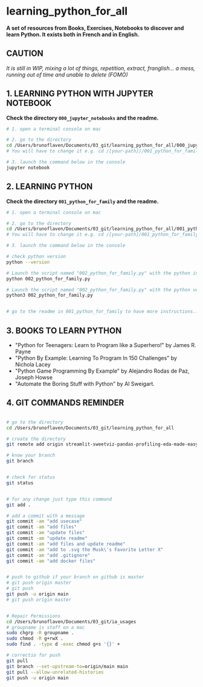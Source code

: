 # learning_python_for_all


**A set of resources from Books, Exercises, Notebooks to discover and learn Python. It exists both in French and in English.**


## CAUTION
*It is still in WIP, mixing a lot of things, repetition, extract, franglish... a mess, running out of time and unable to delete (FOMO)*


## 1. LEARNING PYTHON WITH JUPYTER NOTEBOOK
**Check the directory `000_jupyter_notebooks` and the readme.**


```bash
# 1. open a terminal console on mac

# 2. go to the directory
cd /Users/brunoflaven/Documents/03_git/learning_python_for_all/000_jupyter_notebooks
# You will have to change it e.g. cd /[your-path]//001_python_for_family/

# 3. launch the command below in the console 
jupyter notebook

```

## 2. LEARNING PYTHON

**Check the directory `001_python_for_family` and the readme.**

```bash
# 1. open a terminal console on mac

# 2. go to the directory
cd /Users/brunoflaven/Documents/03_git/learning_python_for_all/001_python_for_family
# You will have to change it e.g. cd /[your-path]/001_python_for_family/

# 3. launch the command below in the console 

# check python version
python --version

# Launch the script named "002_python_for_family.py" with the python installed by default
python 002_python_for_family.py

# Launch the script named "002_python_for_family.py" with the python version 3 is installed (old mac)
python3 002_python_for_family.py


# go to the readme in 001_python_for_family to have more instructions...

```

## 3. BOOKS TO LEARN PYTHON

- "Python for Teenagers: Learn to Program like a Superhero!" by James R. Payne
- "Python By Example: Learning To Program In 150 Challenges" by Nichola Lacey
- "Python Game Programming By Example" by Alejandro Rodas de Paz, Joseph Howse
- "Automate the Boring Stuff with Python" by Al Sweigart. 


## 4. GIT COMMANDS REMINDER

```bash

# go to the directory
cd /Users/brunoflaven/Documents/03_git/learning_python_for_all

# create the directory
git remote add origin streamlit-sweetviz-pandas-profiling-eda-made-easy

# know your branch
git branch


# check for status
git status


# for any change just type this command
git add .

# add a commit with a message
git commit -am "add usecase"
git commit -am "add files"
git commit -am "update files"
git commit -am "update readme"
git commit -am "add files and update readme"
git commit -am "add to .svg the Musk\'s Favorite Letter X"
git commit -am "add .gitignore"
git commit -am "add docker files"


# push to github if your branch on github is master
# git push origin master
# git push
git push -u origin main
# git push origin master


# Repair Permissions
cd /Users/brunoflaven/Documents/03_git/ia_usages
# groupname is staff on a mac
sudo chgrp -R groupname .
sudo chmod -R g+rwX .
sudo find . -type d -exec chmod g+s '{}' +

# correctio for push
git pull
git branch --set-upstream-to=origin/main main
git pull --allow-unrelated-histories
git push -u origin main

```